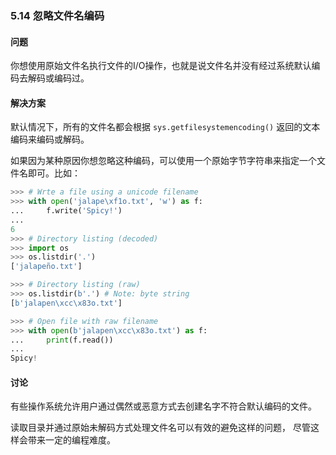### 5.14 忽略文件名编码

#### 问题

你想使用原始文件名执行文件的I/O操作，也就是说文件名并没有经过系统默认编码去解码或编码过。

#### 解决方案

默认情况下，所有的文件名都会根据 `sys.getfilesystemencoding()` 返回的文本编码来编码或解码。

如果因为某种原因你想忽略这种编码，可以使用一个原始字节字符串来指定一个文件名即可。比如：

```python
>>> # Wrte a file using a unicode filename
>>> with open('jalape\xf1o.txt', 'w') as f:
...     f.write('Spicy!')
...
6
>>> # Directory listing (decoded)
>>> import os
>>> os.listdir('.')
['jalapeño.txt']

>>> # Directory listing (raw)
>>> os.listdir(b'.') # Note: byte string
[b'jalapen\xcc\x83o.txt']

>>> # Open file with raw filename
>>> with open(b'jalapen\xcc\x83o.txt') as f:
...     print(f.read())
...
Spicy!
```

#### 讨论

有些操作系统允许用户通过偶然或恶意方式去创建名字不符合默认编码的文件。

读取目录并通过原始未解码方式处理文件名可以有效的避免这样的问题， 尽管这样会带来一定的编程难度。